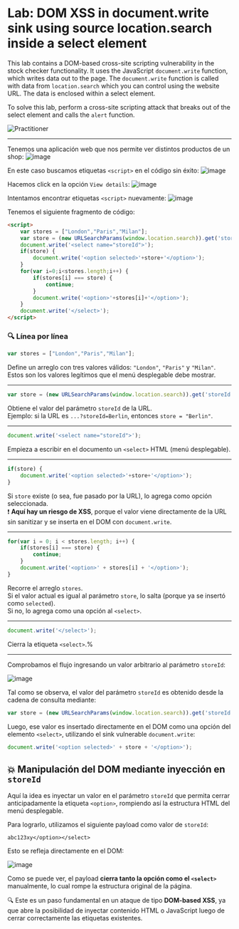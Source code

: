# Lab: DOM XSS in document.write sink using source location.search inside a select element

This lab contains a DOM-based cross-site scripting vulnerability in the stock checker functionality. It uses the JavaScript `document.write` function, which writes data out to the page. The `document.write` function is called with data from `location.search` which you can control using the website URL. The data is enclosed within a select element.

To solve this lab, perform a cross-site scripting attack that breaks out of the select element and calls the `alert` function.  

![Practitioner](https://img.shields.io/badge/level-Practitioner-blue)


---

Tenemos una aplicación web que nos permite ver distintos productos de un shop:
![image](https://github.com/user-attachments/assets/e0f1fb0d-6d0b-4f4d-99e3-4d1ea9b189f7)

En este caso buscamos etiquetas `<script>` en el código sin éxito:
![image](https://github.com/user-attachments/assets/d942cdcc-af38-4cbe-91a6-3c2d52bd5147)

Hacemos click en la opción `View details`:
![image](https://github.com/user-attachments/assets/19a2816f-93c3-4fcc-9d05-9de39de29fa3)

Intentamos encontrar etiquetas `<script>` nuevamente:
![image](https://github.com/user-attachments/assets/e6b1f4b8-6169-435a-9049-d45d1376e32a)

Tenemos el siguiente fragmento de código:
```html
<script>
    var stores = ["London","Paris","Milan"];
    var store = (new URLSearchParams(window.location.search)).get('storeId');
    document.write('<select name="storeId">');
    if(store) {
        document.write('<option selected>'+store+'</option>');
    }
    for(var i=0;i<stores.length;i++) {
        if(stores[i] === store) {
            continue;
        }
        document.write('<option>'+stores[i]+'</option>');
    }
    document.write('</select>');
</script>
```

### 🔍 Línea por línea

```javascript
var stores = ["London","Paris","Milan"];
```

Define un arreglo con tres valores válidos: `"London"`, `"Paris"` y `"Milan"`.  
Estos son los valores legítimos que el menú desplegable debe mostrar.

---

```javascript
var store = (new URLSearchParams(window.location.search)).get('storeId');
```

Obtiene el valor del parámetro `storeId` de la URL.  
Ejemplo: si la URL es `...?storeId=Berlin`, entonces `store = "Berlin"`.

---

```javascript
document.write('<select name="storeId">');
```

Empieza a escribir en el documento un `<select>` HTML (menú desplegable).

---

```javascript
if(store) {
    document.write('<option selected>'+store+'</option>');
}
```

Si `store` existe (o sea, fue pasado por la URL), lo agrega como opción seleccionada.  
❗️ **Aquí hay un riesgo de XSS**, porque el valor viene directamente de la URL sin sanitizar y se inserta en el DOM con `document.write`.

---

```javascript
for(var i = 0; i < stores.length; i++) {
    if(stores[i] === store) {
        continue;
    }
    document.write('<option>' + stores[i] + '</option>');
}
```

Recorre el arreglo `stores`.  
Si el valor actual es igual al parámetro `store`, lo salta (porque ya se insertó como `selected`).  
Si no, lo agrega como una opción al `<select>`.

---

```javascript
document.write('</select>');
```

Cierra la etiqueta `<select>`.%  

---


Comprobamos el flujo ingresando un valor arbitrario al parámetro `storeId`:

![image](https://github.com/user-attachments/assets/32f3bfac-a83a-4e56-9cb2-ab6c90cdd18e)

Tal como se observa, el valor del parámetro `storeId` es obtenido desde la cadena de consulta mediante:
```js
var store = (new URLSearchParams(window.location.search)).get('storeId');
```
Luego, ese valor es insertado directamente en el DOM como una opción del elemento `<select>`, utilizando el sink vulnerable `document.write`:
```js
document.write('<option selected>' + store + '</option>');
```

## 💥 Manipulación del DOM mediante inyección en `storeId`

Aquí la idea es inyectar un valor en el parámetro `storeId` que permita cerrar anticipadamente la etiqueta `<option>`, rompiendo así la estructura HTML del menú desplegable.

Para lograrlo, utilizamos el siguiente payload como valor de `storeId`:

`abc123xy</option></select>`

Esto se refleja directamente en el DOM:

![image](https://github.com/user-attachments/assets/1de3c398-4609-4cfd-8c0f-d2bd41a8be0c)

Como se puede ver, el payload **cierra tanto la opción como el `<select>`** manualmente, lo cual rompe la estructura original de la página.

🔍 Este es un paso fundamental en un ataque de tipo **DOM-based XSS**, ya que abre la posibilidad de inyectar contenido HTML o JavaScript luego de cerrar correctamente las etiquetas existentes.








